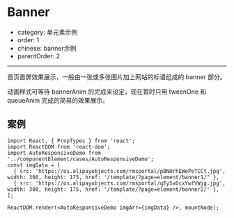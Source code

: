 # Banner

- category: 单元素示例
- order: 1
- chinese: banner示例
- parentOrder: 2

---

首页首屏效果展示，一般由一张或多张图片加上网站的标语组成的 banner 部分。

动画样式可等待 bannerAnim 的完成来设定，现在暂时只用 tweenOne 和 queueAnim 完成的简易的效果展示。

## 案例

```__react
import React, { PropTypes } from 'react';
import ReactDOM from 'react-dom';
import AutoResponsiveDemo from '../componentElement/cases/AutoResponsiveDemo';
const imgData = [
  { src: 'https://os.alipayobjects.com/rmsportal/pBNHrhEWePeTCCt.jpg', width: 300, height: 175, href: '/template/?page=element/banner1/' },
  { src: 'https://os.alipayobjects.com/rmsportal/qEySxOcxYwfVWjg.jpg', width: 300, height: 175, href: '/template/?page=element/banner2/' },
];

ReactDOM.render(<AutoResponsiveDemo imgArr={imgData} />, mountNode);
```

